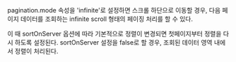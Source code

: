 pagination.mode 속성을 'infinite'로 설정하면 스크롤 하단으로 이동할 경우, 다음 페이지 데이터를 조회하는 infinite scroll 형태의 
페이징 처리를 할 수 있다.

이 때 sortOnServer 옵션에 따라 기본적으로 정렬이 변경되면 첫페이지부터 정렬을 다시 하도록 설정된다.
sortOnServer 설정을 false로 할 경우, 조회된 데이터 영역 내에서 정렬이 처리된다.
